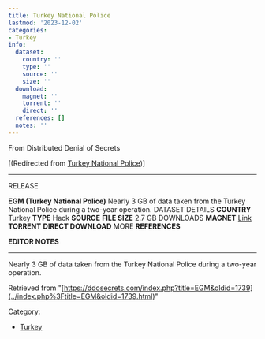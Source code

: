 ```yaml
---
title: Turkey National Police
lastmod: '2023-12-02'
categories:
- Turkey
info:
  dataset:
    country: ''
    type: ''
    source: ''
    size: ''
  download:
    magnet: ''
    torrent: ''
    direct: ''
  references: []
  notes: ''
---
```




From Distributed Denial of Secrets

[(Redirected from [Turkey National
Police](../index.php%3Ftitle=Turkey_National_Police&redirect=no.html "Turkey National Police"))]

---
RELEASE

**EGM (Turkey National Police)**
Nearly 3 GB of data taken from the Turkey National Police during a two-year operation.
DATASET DETAILS
**COUNTRY** Turkey
**TYPE** Hack
**SOURCE**
**FILE SIZE** 2.7 GB
DOWNLOADS
**MAGNET** [Link](magnet:?xt=urn:btih:c8a57e0a5e33b1264fe72ae5a33798628ab44682&tr=udp://tracker.leechers-paradise.org:6969&tr=udp://zer0day.ch:1337&tr=udp://open.demonii.com:1337&tr=udp://tracker.coppersurfer.tk:6969&tr=udp://exodus.desync.com:6969)
**TORRENT**
**DIRECT DOWNLOAD**
MORE
**REFERENCES**

**EDITOR NOTES**

---

Nearly 3 GB of data taken from the Turkey National Police during a
two-year operation.

Retrieved from
"[https://ddosecrets.com/index.php?title=EGM&oldid=1739](../index.php%3Ftitle=EGM&oldid=1739.html)"

[Category](./Special:Categories.html "Special:Categories"):

- [Turkey](./Category:Turkey.html "Category:Turkey")
